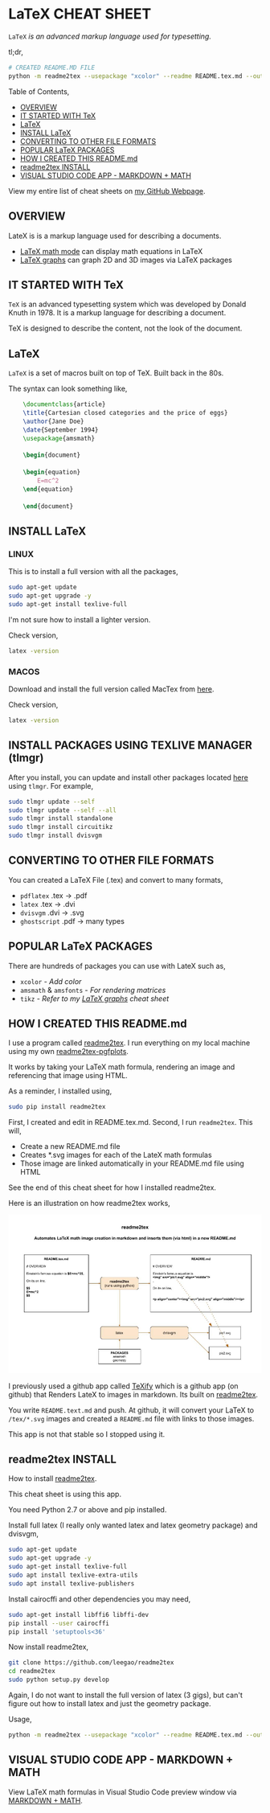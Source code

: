 # LaTeX CHEAT SHEET

`LaTeX` _is an advanced markup language used for typesetting._

tl;dr,

```bash
# CREATED README.MD FILE
python -m readme2tex --usepackage "xcolor" --readme README.tex.md --output README.md --nocdn
```

Table of Contents,

* [OVERVIEW](https://github.com/JeffDeCola/my-cheat-sheets/tree/master/software/development/languages/latex-cheat-sheet#overview)
* [IT STARTED WITH TeX](https://github.com/JeffDeCola/my-cheat-sheets/tree/master/software/development/languages/latex-cheat-sheet#it-started-with-tex)
* [LaTeX](https://github.com/JeffDeCola/my-cheat-sheets/tree/master/software/development/languages/latex-cheat-sheet#latex)
* [INSTALL LaTeX](https://github.com/JeffDeCola/my-cheat-sheets/tree/master/software/development/languages/latex-cheat-sheet#install-latex)
* [CONVERTING TO OTHER FILE FORMATS](https://github.com/JeffDeCola/my-cheat-sheets/tree/master/software/development/languages/latex-cheat-sheet#converting-to-other-file-formats)
* [POPULAR LaTeX PACKAGES](https://github.com/JeffDeCola/my-cheat-sheets/tree/master/software/development/languages/latex-cheat-sheet#popular-latex-packages)
* [HOW I CREATED THIS README.md](https://github.com/JeffDeCola/my-cheat-sheets/tree/master/software/development/languages/latex-cheat-sheet#how-i-created-this-readmemd)
* [readme2tex INSTALL](https://github.com/JeffDeCola/my-cheat-sheets/tree/master/software/development/languages/latex-cheat-sheet#readme2tex-install)
* [VISUAL STUDIO CODE APP - MARKDOWN + MATH](https://github.com/JeffDeCola/my-cheat-sheets/tree/master/software/development/languages/latex-cheat-sheet#visual-studio-code-app---markdown--math)

View my entire list of cheat sheets on
[my GitHub Webpage](https://jeffdecola.github.io/my-cheat-sheets/).

## OVERVIEW

LateX is is a markup language used for describing a documents.

* [LaTeX math mode](https://github.com/JeffDeCola/my-cheat-sheets/tree/master/software/development/languages/latex-cheat-sheet/latex-math-mode.md)
can display math equations in LaTeX
* [LaTeX graphs](https://github.com/JeffDeCola/my-cheat-sheets/tree/master/software/development/languages/latex-cheat-sheet/latex-graphs.md)
can graph 2D and 3D images via LaTeX packages

## IT STARTED WITH TeX

`TeX` is an advanced typesetting system which was
developed by Donald Knuth in 1978. It is a markup language
for describing a document.

TeX is designed to describe the content, not the look of the document.

## LaTeX

`LaTeX` is a set of macros built on top of TeX. Built back in the 80s.

The syntax can look something like,

```latex
    \documentclass{article}
    \title{Cartesian closed categories and the price of eggs}
    \author{Jane Doe}
    \date{September 1994}
    \usepackage{amsmath}

    \begin{document}

    \begin{equation}
        E=mc^2
    \end{equation}

    \end{document}
```

## INSTALL LaTeX

### LINUX

This is to install a full version with all the packages,

```bash
sudo apt-get update
sudo apt-get upgrade -y
sudo apt-get install texlive-full
```

I'm not sure how to install a lighter version.

Check version,

```bash
latex -version
```

### MACOS

Download and install the full version called MacTex from
[here](http://tug.org/mactex/mactex-download.html).

Check version,

```bash
latex -version
```

## INSTALL PACKAGES USING TEXLIVE MANAGER (tlmgr)

After you install, you can update and install other packages located
[here](https://ctan.org/)
using `tlmgr`. For example,

```bash
sudo tlmgr update --self
sudo tlmgr update --self --all
sudo tlmgr install standalone
sudo tlmgr install circuitikz
sudo tlmgr install dvisvgm
```

## CONVERTING TO OTHER FILE FORMATS

You can created a LaTeX File (.tex) and convert to many formats,

* `pdflatex` .tex -> .pdf
* `latex` .tex -> .dvi
* `dvisvgm` .dvi -> .svg
* `ghostscript` .pdf -> many types

## POPULAR LaTeX PACKAGES

There are hundreds of packages you can use with LateX such as,

* `xcolor` - _Add color_
* `amsmath` & `amsfonts` - _For rendering matrices_
* `tikz` - _Refer to my
  [LaTeX graphs](https://github.com/JeffDeCola/my-cheat-sheets/tree/master/software/development/languages/latex-cheat-sheet/latex-math-mode.md)
  cheat sheet_

## HOW I CREATED THIS README.md

I use a program called [readme2tex](https://github.com/leegao/readme2tex).
I run everything on my local machine using my own
[readme2tex-pgfplots](https://github.com/JeffDeCola/readme2tex-pgfplots).

It works by taking your LaTeX math formula, rendering an image and
referencing that image using HTML.

As a reminder, I installed using,

```bash
sudo pip install readme2tex
```

First, I created and edit in README.tex.md. Second, I run `readme2tex`. This will,

* Create a new README.md file
* Creates *.svg images for each of the LateX math formulas
* Those image are linked automatically in your README.md file using HTML

See the end of this cheat sheet for how I installed readme2tex.

Here is an illustration on how readme2tex works,

![IMAGE - readme2tex-latex-math-mode-github - IMAGE](../../../../docs/pics/readme2tex-latex-math-mode-github.jpg)

I previously used a github app called
[TeXify](https://github.com/apps/texify) which
is a github app (on github) that Renders LateX to images in markdown.
Its built on
[readme2tex](https://github.com/leegao/readme2tex).

You write `README.text.md` and push.
At github, it will convert your LaTeX to `/tex/*.svg` images and
created a `README.md` file with links to those images.

This app is not that stable so I stopped using it.

## readme2tex INSTALL

How to install [readme2tex](https://github.com/leegao/readme2tex).

This cheat sheet is using this app.

You need Python 2.7 or above and pip installed.

Install full latex (I really only wanted latex and
latex geometry package) and dvisvgm,

```bash
sudo apt-get update
sudo apt-get upgrade -y
sudo apt-get install texlive-full
sudo apt install texlive-extra-utils
sudo apt install texlive-publishers
```

Install cairocffi and other dependencies you may need,

```bash
sudo apt-get install libffi6 libffi-dev
pip install --user cairocffi
pip install 'setuptools<36'
```

Now install readme2tex,

```bash
git clone https://github.com/leegao/readme2tex
cd readme2tex
sudo python setup.py develop
```

Again, I do not want to install the full version of latex
(3 gigs), but can't figure out how to install latex
and just the geometry package.

Usage,

```bash
python -m readme2tex --usepackage "xcolor" --readme README.tex.md --output README.md --nocdn
```

## VISUAL STUDIO CODE APP - MARKDOWN + MATH

View LaTeX math formulas in Visual Studio Code preview window via
[MARKDOWN + MATH](https://marketplace.visualstudio.com/items?itemName=goessner.mdmath).
